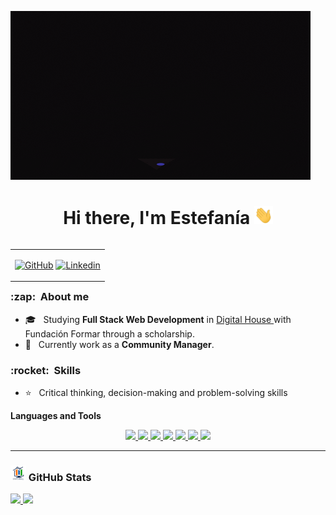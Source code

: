 [![Nahiska](src/coding.GIF)](https://github.com/ariel-l/grupo_8_DEMACStore)

<h1 align="center">Hi there, I'm Estefanía <img src="./src/wave.gif" width="30px"></h1>

<table align="right">
<tr>
<td>

[![GitHub]( https://img.shields.io/github/followers/nahiska?label=follow&style=social)](https://github.com/nahiska)
[![Linkedin](https://img.shields.io/badge/-Stefy-blue?style=flat-square&logo=Linkedin&logoColor=white&link="https://www.linkedin.com/in/estefania-luddeni/)](https://www.linkedin.com/in/estefania-luddeni/)



</td>
</tr>
</table>

<h3> :zap: &nbsp;About me </h3>

- 🎓 &nbsp; Studying **Full Stack Web Development** in <a href="https://www.digitalhouse.com/">Digital House </a> with Fundación Formar through a scholarship.
- 💼 &nbsp; Currently work as a **Community Manager**.

<h3> :rocket: &nbsp;Skills </h3>


- ⭐ &nbsp; Critical thinking, decision-making and problem-solving skills


**Languages and Tools**

<p align="center">
    <a href="https://www.linkedin.com/in/estefania-luddeni/" target="_blank"> <img src="https://img.shields.io/badge/Code-JavaScript-informational?style=flat&logo=javascript&logoColor=white&color=2bbc8a"/> </a>
    <a href="https://www.linkedin.com/in/estefania-luddeni/" target="_blank"> <img src="https://img.shields.io/badge/Code-C++-informational?style=flat&logo=c++&logoColor=white&color=2bbc8a"/> </a>
    <a href="https://www.linkedin.com/in/estefania-luddeni/" target="_blank"> <img src="https://img.shields.io/badge/Code-HTML5-informational?style=flat&logo=html5&logoColor=white&color=2bbc8a"/> </a>
    <a href="https://www.linkedin.com/in/estefania-luddeni/" target="_blank"> <img src="https://img.shields.io/badge/Shell-Bash-informational?style=flat&logo=gnu-bash&logoColor=white&color=2bbc8a"/> </a>
    <a href="https://www.linkedin.com/in/estefania-luddeni/" target="_blank"> <img src="https://img.shields.io/badge/Tools-GitHub-informational?style=flat&logo=github&logoColor=white&color=2bbc8a"/> </a>
    <a href="https://www.linkedin.com/in/estefania-luddeni/" target="_blank"> <img src="https://img.shields.io/badge/Tools-GitLab-informational?style=flat&logo=gitlab&logoColor=white&color=2bbc8a"/> </a>
    <a href="https://www.linkedin.com/in/estefania-luddeni/" target="_blank"> <img src="https://img.shields.io/badge/Tools-Trello-informational?style=flat&logo=gitlab&logoColor=white&color=2bbc8a"/> </a>
</p>

---

<h3 align="left"><img src="./src/estadistica2.gif" width="25px" height="25px"> GitHub Stats</h3>

<div>
  <a href="https://github.com/nahiska">
  <img height="180em" src="https://github-readme-stats.vercel.app/api?username=nahiska&show_icons=true&theme=radical&include_all_commits=true&count_private=true"/>
  <img height="180em" src="https://github-readme-stats.vercel.app/api/top-langs/?username=nahiska&layout=compact&langs_count=7&theme=radical"/>
</div>
